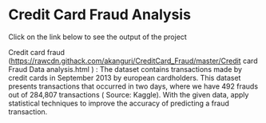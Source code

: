 # Credit Card Fraud Analysis


Click on the link below to see the output of the project

Credit card fraud (https://rawcdn.githack.com/akanguri/CreditCard_Fraud/master/Credit card Fraud Data analysis.html ) : 
The dataset contains transactions made by credit cards in September 2013 by european cardholders. This dataset presents transactions that occurred in two days, where we have 492 frauds out of 284,807 transactions ( Source: Kaggle). With the given data, apply statistical techniques to improve the accuracy of predicting a fraud transaction.
